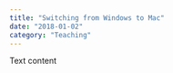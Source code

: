 ```yaml
---
title: "Switching from Windows to Mac"
date: "2018-01-02"
category: "Teaching"
---
```


Text content
